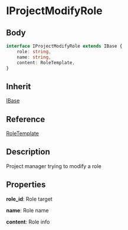 # IProjectModifyRole

## Body
```typescript
interface IProjectModifyRole extends IBase {
    role: string,
    name: string,
    content: RoleTemplate,
}
```

## Inherit

[IBase](./../../base/IBase.md)

## Reference

[RoleTemplate](./../../database/element/RoleTemplate.md)

## Description

Project manager trying to modify a role

## Properties

**role_id**: Role target

**name**: Role name

**content**: Role info